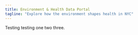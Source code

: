 ```yaml
---
title: Environment & Health Data Portal
tagline: "Explore how the environment shapes health in NYC"
---
```


Testing testing one two three.